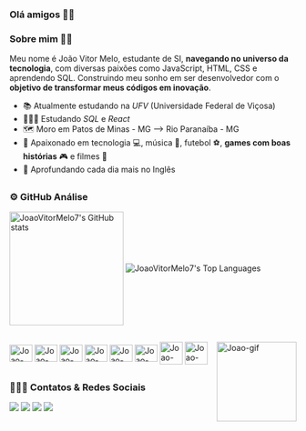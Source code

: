 ### Olá amigos 👋🏽

<h3> Sobre mim 🖖🏽</h3>

Meu nome é João Vitor Melo, estudante de SI, __navegando no universo da tecnologia__, com diversas paixões como JavaScript, HTML, CSS e aprendendo SQL. Construindo meu sonho em ser desenvolvedor com o __objetivo de transformar meus códigos em inovação__. 

* 📚 Atualmente estudando na *UFV* (Universidade Federal de Viçosa) 
* 🧑🏽‍💻 Estudando *SQL* e *React*
* 🗺️ Moro em Patos de Minas - MG --> Rio Paranaíba - MG
* 💬 Apaixonado em tecnologia 💻, música 🎸,  futebol ⚽, __games com boas histórias__ 🎮 e filmes 🎥
* 📖 Aprofundando cada dia mais no Inglês
##
<h3> ⚙️ GitHub Análise </h3>
<div>
  <picture>
    <source
      srcset="https://github-readme-stats.vercel.app/api?username=joaovitormelo7&show_icons=true&theme=dark&card_width=300&bg_color=00000000"
      media="(prefers-color-scheme: dark)"
    />
    <source
      srcset="https://github-readme-stats.vercel.app/api?username=joaovitormelo7&show_icons=true&card_width=300&bg_color=00000000"
      media="(prefers-color-scheme: light), (prefers-color-scheme: no-preference)"
    />
    <img height=200 align="center"
      src="https://github-readme-stats.vercel.app/api?username=joaovitormelo7&show_icons=true&card_width=300&bg_color=00000000"
      alt="JoaoVitorMelo7's GitHub stats"
    />
    
  </picture>
   <img eight=200 align="center"
    src="https://github-readme-stats.vercel.app/api/top-langs/?username=joaovitormelo7&layout=compact&card_width=400&bg_color=00000000"
    alt="JoaoVitorMelo7's Top Languages"
  />
  

 
</div>

##

<div>

<img align = "center" alt = "Joao-Js" height = "30" width = "40" src="https://cdn.jsdelivr.net/gh/devicons/devicon@latest/icons/javascript/javascript-original.svg" />
<img align = "center" alt = "Joao-Vscod" height = "30" width = "40" src="https://cdn.jsdelivr.net/gh/devicons/devicon@latest/icons/vscode/vscode-original.svg" />
<img align = "center" alt = "Joao-css3" height = "30" width = "40" src="https://cdn.jsdelivr.net/gh/devicons/devicon@latest/icons/css3/css3-original.svg" />
<img align = "center" alt = "Joao-github" height = "30" width = "40" src="https://cdn.jsdelivr.net/gh/devicons/devicon@latest/icons/github/github-original.svg" />
<img align = "center" alt = "Joao-notion" height = "30" width = "40" src="https://cdn.jsdelivr.net/gh/devicons/devicon@latest/icons/notion/notion-original.svg" />
<img align = "center" alt = "Joao-html" height = "30" width = "40" src="https://cdn.jsdelivr.net/gh/devicons/devicon@latest/icons/html5/html5-original.svg" />
<img align = "right" alt = "Joao-gif" heitgh = "30" width = "140" src ="https://user-images.githubusercontent.com/74038190/212747657-7a8d59da-69c8-4110-8ea8-f8102fd0b413.gif" />
<img align = "center" alt = "Joao-type" heitgh = "30" width = "40" src="https://cdn.jsdelivr.net/gh/devicons/devicon@latest/icons/typescript/typescript-original.svg" />
<img align = "center" alt = "Joao-react" heitgh = "30" width = "40" src="https://cdn.jsdelivr.net/gh/devicons/devicon@latest/icons/react/react-original-wordmark.svg" />
    
          
  
</div>

##
<div>
  <h3> 🙋🏽‍♂️ Contatos & Redes Sociais </h3>
  <a href = "mailto:joaovitormelo199@gmail.com">
    <img src = "https://img.shields.io/badge/Gmail-D14836?style=for-the-badge&logo=gmail&logoColor=white" target="_blank"></a>
  
  <a href = "https://github.com/joaovitormelo7">
    <img src = "https://img.shields.io/badge/GitHub-100000?style=for-the-badge&logo=github&logoColor=white" target="_blank"></a>
    
  <a href = "https://www.linkedin.com/in/joaovitormelo7/">
    <img src = "https://img.shields.io/badge/LinkedIn-0077B5?style=for-the-badge&logo=linkedin&logoColor=white"></a>

  <a href = "https://www.instagram.com/joaovitormelo7/">
    <img src = "https://img.shields.io/badge/Instagram-E4405F?style=for-the-badge&logo=instagram&logoColor=white"></a>  
      
</div>



